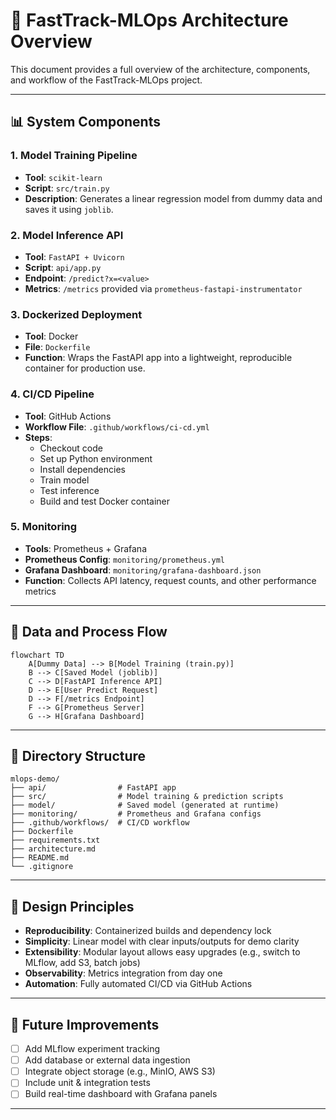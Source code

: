 # 🧱 FastTrack-MLOps Architecture Overview

This document provides a full overview of the architecture, components, and workflow of the FastTrack-MLOps project.

---

## 📊 System Components

### 1. **Model Training Pipeline**
- **Tool**: `scikit-learn`
- **Script**: `src/train.py`
- **Description**: Generates a linear regression model from dummy data and saves it using `joblib`.

### 2. **Model Inference API**
- **Tool**: `FastAPI + Uvicorn`
- **Script**: `api/app.py`
- **Endpoint**: `/predict?x=<value>`
- **Metrics**: `/metrics` provided via `prometheus-fastapi-instrumentator`

### 3. **Dockerized Deployment**
- **Tool**: Docker
- **File**: `Dockerfile`
- **Function**: Wraps the FastAPI app into a lightweight, reproducible container for production use.

### 4. **CI/CD Pipeline**
- **Tool**: GitHub Actions
- **Workflow File**: `.github/workflows/ci-cd.yml`
- **Steps**:
  - Checkout code
  - Set up Python environment
  - Install dependencies
  - Train model
  - Test inference
  - Build and test Docker container

### 5. **Monitoring**
- **Tools**: Prometheus + Grafana
- **Prometheus Config**: `monitoring/prometheus.yml`
- **Grafana Dashboard**: `monitoring/grafana-dashboard.json`
- **Function**: Collects API latency, request counts, and other performance metrics

---

## 🔁 Data and Process Flow

```mermaid
flowchart TD
    A[Dummy Data] --> B[Model Training (train.py)]
    B --> C[Saved Model (joblib)]
    C --> D[FastAPI Inference API]
    D --> E[User Predict Request]
    D --> F[/metrics Endpoint]
    F --> G[Prometheus Server]
    G --> H[Grafana Dashboard]
```

---

## 📂 Directory Structure

```
mlops-demo/
├── api/                # FastAPI app
├── src/                # Model training & prediction scripts
├── model/              # Saved model (generated at runtime)
├── monitoring/         # Prometheus and Grafana configs
├── .github/workflows/  # CI/CD workflow
├── Dockerfile
├── requirements.txt
├── architecture.md
├── README.md
└── .gitignore
```

---

## 🧠 Design Principles

- **Reproducibility**: Containerized builds and dependency lock
- **Simplicity**: Linear model with clear inputs/outputs for demo clarity
- **Extensibility**: Modular layout allows easy upgrades (e.g., switch to MLflow, add S3, batch jobs)
- **Observability**: Metrics integration from day one
- **Automation**: Fully automated CI/CD via GitHub Actions

---

## 🚀 Future Improvements

- [ ] Add MLflow experiment tracking
- [ ] Add database or external data ingestion
- [ ] Integrate object storage (e.g., MinIO, AWS S3)
- [ ] Include unit & integration tests
- [ ] Build real-time dashboard with Grafana panels

---
